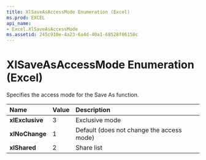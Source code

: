 ```yaml
---
title: XlSaveAsAccessMode Enumeration (Excel)
ms.prod: EXCEL
api_name:
- Excel.XlSaveAsAccessMode
ms.assetid: 245c910e-4a23-6a4d-40a1-68528f06150c
---
```



# XlSaveAsAccessMode Enumeration (Excel)

Specifies the access mode for the Save As function.



|**Name**|**Value**|**Description**|
|:-----|:-----|:-----|
| **xlExclusive**|3|Exclusive mode|
| **xlNoChange**|1|Default (does not change the access mode)|
| **xlShared**|2|Share list|

